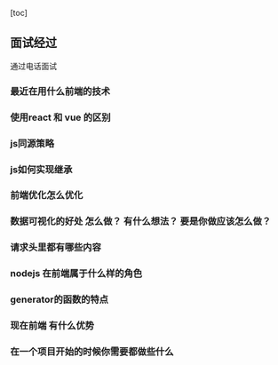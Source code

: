 [toc]
## 面试经过
  通过电话面试
### 最近在用什么前端的技术

### 使用react 和 vue 的区别

### js同源策略

### js如何实现继承

### 前端优化怎么优化

### 数据可视化的好处 怎么做？ 有什么想法？ 要是你做应该怎么做？

### 请求头里都有哪些内容

### nodejs 在前端属于什么样的角色

### generator的函数的特点

### 现在前端 有什么优势

### 在一个项目开始的时候你需要都做些什么